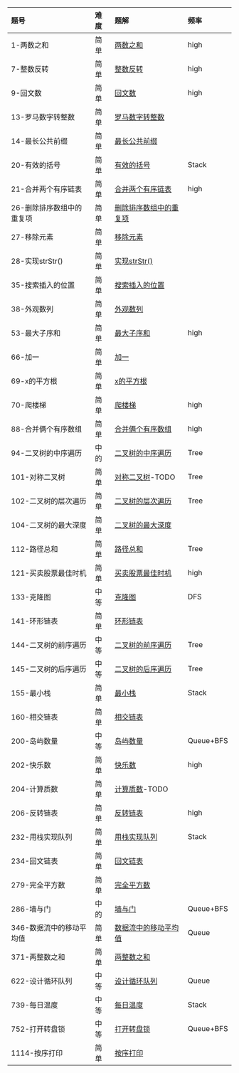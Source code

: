 | 题号 | 难度 | 题解 | 频率  |
| :------| :------ | :------ |  :------ |
| 1-两数之和 | 简单 | [两数之和](1/1.md) | high |
| 7-整数反转 | 简单 | [整数反转](7/7.md) | high |
| 9-回文数 | 简单 | [回文数](9/9.md) | high |
| 13-罗马数字转整数 | 简单 | [罗马数字转整数](13/13.md) | |
| 14-最长公共前缀 | 简单 | [最长公共前缀](14/14.md) |  |
| 20-有效的括号 | 简单 | [有效的括号](20/20.md) | Stack |
| 21-合并两个有序链表 | 简单 | [合并两个有序链表](21/21.md) | high |
| 26-删除排序数组中的重复项 | 简单 | [删除排序数组中的重复项](26/26.md) | |
| 27-移除元素 | 简单 | [移除元素](27/27.md) | |
| 28-实现strStr() | 简单 | [实现strStr()](28/28.md) |  |
| 35-搜索插入的位置 | 简单 | [搜索插入的位置](35/35.md) |  |
| 38-外观数列 | 简单 | [外观数列](38/38.md) |  |
| 53-最大子序和 | 简单 | [最大子序和](53/53.md) | high |
| 66-加一 | 简单 | [加一](66/66.md) |  |
| 69-x的平方根 | 简单 | [x的平方根](69/69.md) | |
| 70-爬楼梯 | 简单 | [爬楼梯](70/70.md) | high|
| 88-合并俩个有序数组 | 简单 | [合并俩个有序数组](88/88.md) | high|
| 94-二叉树的中序遍历 | 中的 | [二叉树的中序遍历](94/94.md) | Tree|
| 101-对称二叉树 | 简单 | [对称二叉树](101/101.md)-TODO |Tree |
| 102-二叉树的层次遍历 | 简单 | [二叉树的层次遍历](102/102.md) |Tree |
| 104-二叉树的最大深度 | 简单 | [二叉树的最大深度](104/104.md) |  |
| 112-路径总和 | 简单 | [路径总和](112/112.md) | Tree |
| 121-买卖股票最佳时机 | 简单 | [买卖股票最佳时机](121/121.md) | high |
| 133-克隆图 | 中等 | [克隆图](133/133.md) | DFS |
| 141-环形链表 | 简单 | [环形链表](141/141.md) |  |
| 144-二叉树的前序遍历 | 中等 | [二叉树的前序遍历](144/144.md) | Tree |
| 145-二叉树的后序遍历 | 中等 | [二叉树的后序遍历](145/145.md) | Tree |
| 155-最小栈 | 简单 | [最小栈](155/155.md) | Stack |
| 160-相交链表 | 简单 | [相交链表](160/160.md) |  |
| 200-岛屿数量 | 中等 | [岛屿数量](200/200.md) |Queue+BFS  |
| 202-快乐数 | 简单 | [快乐数](202/202.md) | high |
| 204-计算质数 | 简单 | [计算质数](204/204.md)-TODO | |
| 206-反转链表 | 简单 | [反转链表](206/206.md) | high |
| 232-用栈实现队列 | 简单 | [用栈实现队列](232/232.md) | Stack |
| 234-回文链表 | 简单 | [回文链表](234/234.md) |  |
| 279-完全平方数 | 简单 | [完全平方数](279/279.md) |  |
| 286-墙与门 | 中的 | [墙与门](286/286.md) | Queue+BFS |
| 346-数据流中的移动平均值 | 简单 | [数据流中的移动平均值](346/346.md) | Queue |
| 371-两整数之和 | 简单 | [两整数之和](371/371.md) |  |
| 622-设计循环队列 | 中等 | [设计循环队列](622/622.md) | Queue |
| 739-每日温度 | 中等 | [每日温度](739/730.md) | Stack |
| 752-打开转盘锁 | 中等 | [打开转盘锁](752/752.md) | Queue+BFS |
| 1114-按序打印 | 简单 | [按序打印](1114/1114.md) |  |
